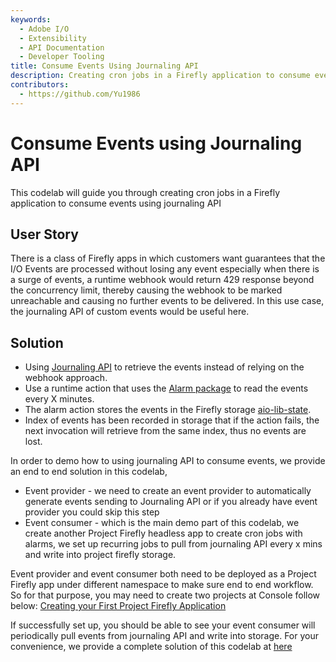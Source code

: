 ```yaml
---
keywords:
  - Adobe I/O
  - Extensibility
  - API Documentation
  - Developer Tooling
title: Consume Events Using Journaling API
description: Creating cron jobs in a Firefly application to consume events using Journaling API.
contributors:
  - https://github.com/Yu1986
---
```


# Consume Events using Journaling API

This codelab will guide you through creating cron jobs in a Firefly application to consume events using journaling API

## User Story
There is a class of Firefly apps in which customers want guarantees that the I/O Events are processed without losing any event especially 
when there is a surge of events, a runtime webhook would return 429 response beyond the concurrency limit, thereby causing the webhook to be 
marked unreachable and causing no further events to be delivered. In this use case, the journaling API of custom events would be useful here. 

## Solution
- Using [Journaling API](/apis/experienceplatform/events/docs.html#!adobedocs/adobeio-events/master/api/journaling_api.md) to retrieve the events instead of relying on the webhook approach.
- Use a runtime action that uses the [Alarm package](../cron-jobs/index.md) to read the events every X minutes.
- The alarm action stores the events in the Firefly storage [aio-lib-state](https://github.com/adobe/aio-lib-state).
- Index of events has been recorded in storage that if the action fails, the next invocation will retrieve from the same index, thus no events are lost.

In order to demo how to using journaling API to consume events, we provide an end to end solution in this codelab, 
- Event provider - we need to create an event provider to automatically generate events sending to Journaling API or if you already have event provider you could skip this step
- Event consumer - which is the main demo part of this codelab, we create another Project Firefly headless app to create cron jobs with alarms, we set up recurring jobs to pull from journaling API every x mins and write into project firefly storage.

Event provider and event consumer both need to be deployed as a Project Firefly app under different namespace to make sure end to end workflow.
So for that purpose, you may need to create two projects at Console follow below:
[Creating your First Project Firefly Application](../../getting_started/first_app.md)

If successfully set up, you should be able to see your event consumer will periodically pull events from journaling API and write into storage.
For your convenience, we provide a complete solution of this codelab at [here](https://github.com/AdobeDocs/adobeio-samples-journaling-events)


